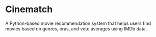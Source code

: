 # Cinematch
A Python-based movie recommendation system that helps users find movies based on genres, eras, and vote averages using IMDb data.
